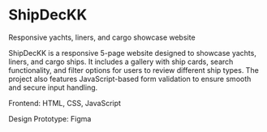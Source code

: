 # ShipDecKK
Responsive yachts, liners, and cargo showcase website

ShipDecKK is a responsive 5-page website designed to showcase yachts, liners, and cargo ships. It includes a gallery with ship cards, search functionality, and filter options for users to review different ship types. The project also features JavaScript-based form validation to ensure smooth and secure input handling.

Frontend: HTML, CSS, JavaScript

Design Prototype: Figma
